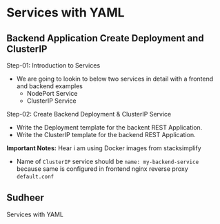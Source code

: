 # Services with YAML
## Backend Application Create Deployment and ClusterIP
Step-01: Introduction to Services
- We are going to lookin to below two services in detail with a frontend and backend examples
    - NodePort Service
    - ClusterIP Service

Step-02: Create Backend Deployment & ClusterIP Service
- Write the Deployment template for the backent REST Application. 
- Write the ClusterIP template for the backend REST Application.

**Important Notes:**  Hear i am using Docker images from stacksimplify 
- Name of `ClusterIP` service should be `name: my-backend-service` because same is configured in frontend nginx reverse proxy `default.conf`

## Sudheer
Services with YAML
